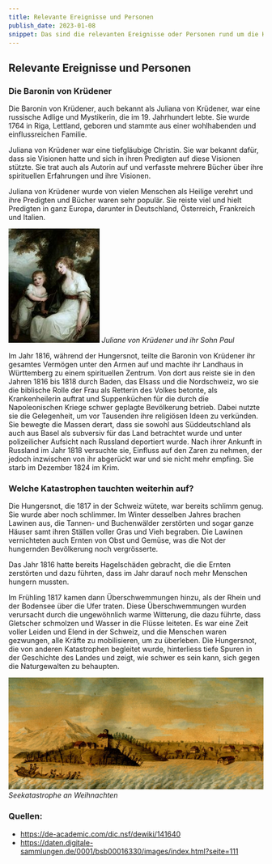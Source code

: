 ```yaml
---
title: Relevante Ereignisse und Personen
publish_date: 2023-01-08
snippet: Das sind die relevanten Ereignisse oder Personen rund um die Hungersnot.
---
```


## Relevante Ereignisse und Personen

### Die Baronin von Krüdener

Die Baronin von Krüdener, auch bekannt als Juliana von Krüdener, war eine russische Adlige und
Mystikerin, die im 19. Jahrhundert lebte. Sie wurde 1764 in Riga, Lettland, geboren und stammte aus
einer wohlhabenden und einflussreichen Familie.

Juliana von Krüdener war eine tiefgläubige Christin. Sie war bekannt dafür, dass sie Visionen hatte
und sich in ihren Predigten auf diese Visionen stützte. Sie trat auch als Autorin auf und verfasste
mehrere Bücher über ihre spirituellen Erfahrungen und ihre Visionen.

Juliana von Krüdener wurde von vielen Menschen als Heilige verehrt und ihre Predigten und Bücher
waren sehr populär. Sie reiste viel und hielt Predigten in ganz Europa, darunter in Deutschland,
Österreich, Frankreich und Italien.

![Dia Baronin von Krüdener](../images/Baronin.jpg)
*Juliane von Krüdener und ihr Sohn Paul*

Im Jahr 1816, während der Hungersnot, teilte die Baronin von Krüdener ihr gesamtes Vermögen
unter den Armen auf und machte ihr Landhaus in Württemberg zu einem spirituellen Zentrum. Von
dort aus reiste sie in den Jahren 1816 bis 1818 durch Baden, das Elsass und die Nordschweiz, wo sie
die biblische Rolle der Frau als Retterin des Volkes betonte, als Krankenheilerin auftrat und
Suppenküchen für die durch die Napoleonischen Kriege schwer geplagte Bevölkerung betrieb. Dabei
nutzte sie die Gelegenheit, um vor Tausenden ihre religiösen Ideen zu verkünden. Sie bewegte die
Massen derart, dass sie sowohl aus Süddeutschland als auch aus Basel als subversiv für das Land
betrachtet wurde und unter polizeilicher Aufsicht nach Russland deportiert wurde. Nach ihrer
Ankunft in Russland im Jahr 1818 versuchte sie, Einfluss auf den Zaren zu nehmen, der jedoch
inzwischen von ihr abgerückt war und sie nicht mehr empfing. Sie starb im Dezember 1824 im Krim.

### Welche Katastrophen tauchten weiterhin auf?

Die Hungersnot, die 1817 in der Schweiz wütete, war bereits schlimm genug. Sie wurde aber noch
schlimmer. Im Winter desselben Jahres brachen Lawinen aus, die Tannen- und Buchenwälder
zerstörten und sogar ganze Häuser samt ihren Ställen voller Gras und Vieh begraben. Die Lawinen
vernichteten auch Ernten von Obst und Gemüse, was die Not der hungernden Bevölkerung noch
vergrösserte.

Das Jahr 1816 hatte bereits Hagelschäden gebracht, die die Ernten zerstörten und dazu führten, dass
im Jahr darauf noch mehr Menschen hungern mussten.

Im Frühling 1817 kamen dann Überschwemmungen hinzu, als der Rhein und der Bodensee über die
Ufer traten. Diese Überschwemmungen wurden verursacht durch die ungewöhnlich warme
Witterung, die dazu führte, dass Gletscher schmolzen und Wasser in die Flüsse leiteten.
Es war eine Zeit voller Leiden und Elend in der Schweiz, und die Menschen waren gezwungen, alle
Kräfte zu mobilisieren, um zu überleben. Die Hungersnot, die von anderen Katastrophen begleitet
wurde, hinterliess tiefe Spuren in der Geschichte des Landes und zeigt, wie schwer es sein kann, sich
gegen die Naturgewalten zu behaupten.

![seekatastrophe](../images/seekatstrophe.jpeg)
*Seekatastrophe an Weihnachten*

### Quellen:

- <https://de-academic.com/dic.nsf/dewiki/141640>
- <https://daten.digitale-sammlungen.de/0001/bsb00016330/images/index.html?seite=111>
